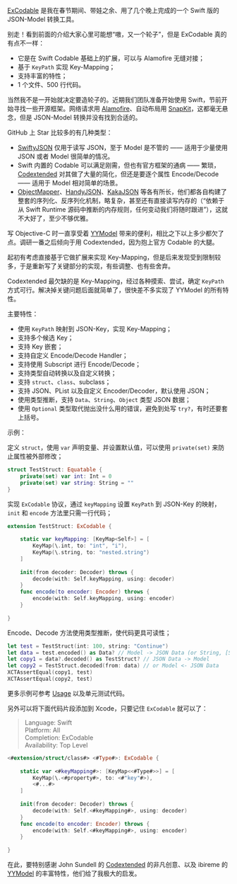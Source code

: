 [ExCodable](https://github.com/iwill/ExCodable) 是我在春节期间、带娃之余、用了几个晚上完成的一个 Swift 版的 JSON-Model 转换工具。

别走！看到前面的介绍大家心里可能想“嗷，又一个轮子”，但是 ExCodable 真的有点不一样：
- 它是在 Swift Codable 基础上的扩展，可以与 Alamofire 无缝对接；
- 基于 `KeyPath` 实现 Key-Mapping；
- 支持丰富的特性；
- 1 个文件、500 行代码。

当然我不是一开始就决定要造轮子的。近期我们团队准备开始使用 Swift，节前开始寻找一些开源框架。网络请求用 [Alamofire](https://github.com/Alamofire/Alamofire)、自动布局用 [SnapKit](https://github.com/SnapKit/SnapKit)，这都毫无悬念，但是 JSON-Model 转换并没有找到合适的。

GitHub 上 Star 比较多的有几种类型：
- [SwiftyJSON](https://github.com/SwiftyJSON/SwiftyJSON) 仅用于读写 JSON，至于 Model 是不管的 —— 适用于少量使用 JSON 或者 Model 很简单的情况。
- Swift 内置的 Codable 可以满足刚需，但也有官方框架的通病 —— 繁琐，[Codextended](https://github.com/JohnSundell/Codextended) 对其做了大量的简化，但还是要逐个属性 Encode/Decode —— 适用于 Model 相对简单的场景。
- [ObjectMapper](https://github.com/tristanhimmelman/ObjectMapper)、[HandyJSON](https://github.com/alibaba/HandyJSON)、[KakaJSON](https://github.com/kakaopensource/KakaJSON) 等各有所长，他们都各自构建了整套的序列化、反序列化机制，略复杂，甚至还有直接读写内存的（“依赖于从 Swift Runtime 源码中推断的内存规则，任何变动我们将随时跟进”），这就不大好了，至少不够优雅。

写 Objective-C 时一直享受着 [YYModel](https://github.com/ibireme/YYModel) 带来的便利，相比之下以上多少都欠了点。调研一番之后倾向于用 Codextended，因为抱上官方 Codable 的大腿。

起初有考虑直接基于它做扩展来实现 Key-Mapping，但是后来发现受到限制较多，于是重新写了关键部分的实现，有些调整、也有些舍弃。

Codextended 最欠缺的是 Key-Mapping，经过各种摸索、尝试，确定 `KeyPath` 方式可行。解决掉关键问题后面就简单了，很快差不多实现了 YYModel 的所有特性。

主要特性：
- 使用 `KeyPath` 映射到 JSON-Key，实现 Key-Mapping；
- 支持多个候选 Key；
- 支持 Key 嵌套；
- 支持自定义 Encode/Decode Handler；
- 支持使用 Subscript 进行 Encode/Decode；
- 支持类型自动转换以及自定义转换；
- 支持 `struct`、`class`、subclass；
- 支持 JSON、PList 以及自定义 Encoder/Decoder，默认使用 JSON；
- 使用类型推断，支持 `Data`、`String`、`Object` 类型 JSON 数据；
- 使用 `Optional` 类型取代抛出没什么用的错误，避免到处写 `try?`，有时还要套上括号。

示例：

定义 `struct`，使用 `var` 声明变量、并设置默认值，可以使用 `private(set)` 来防止属性被外部修改；

```swift
struct TestStruct: Equatable {
    private(set) var int: Int = 0
    private(set) var string: String = ""
}
```

实现 `ExCodable` 协议，通过 `keyMapping` 设置 `KeyPath` 到 JSON-Key 的映射，`init` 和 `encode` 方法里只需一行代码；

```swift
extension TestStruct: ExCodable {
    
    static var keyMapping: [KeyMap<Self>] = [
        KeyMap(\.int, to: "int", "i"),
        KeyMap(\.string, to: "nested.string")
    ]
    
    init(from decoder: Decoder) throws {
        decode(with: Self.keyMapping, using: decoder)
    }
    func encode(to encoder: Encoder) throws {
        encode(with: Self.keyMapping, using: encoder)
    }
    
}
```

Encode、Decode 方法使用类型推断，使代码更具可读性；

```swift
let test = TestStruct(int: 100, string: "Continue")
let data = test.encoded() as Data? // Model -> JSON Data (or String, [String: Any])
let copy1 = data?.decoded() as TestStruct? // JSON Data -> Model
let copy2 = TestStruct.decoded(from: data) // or Model <- JSON Data
XCTAssertEqual(copy1, test)
XCTAssertEqual(copy2, test)
```

更多示例可参考 [Usage](https://github.com/iwill/ExCodable#usage) 以及单元测试代码。

另外可以将下面代码片段添加到 Xcode，只要记住 `ExCodable` 就可以了：

> Language: Swift  
> Platform: All  
> Completion: ExCodable  
> Availability: Top Level  

```swift
<#extension/struct/class#> <#Type#>: ExCodable {
    
    static var <#keyMapping#>: [KeyMap<<#Type#>>] = [
        KeyMap(\.<#property#>, to: <#"key"#>),
        <#...#>
    ]
    
    init(from decoder: Decoder) throws {
        decode(with: Self.<#keyMapping#>, using: decoder)
    }
    func encode(to encoder: Encoder) throws {
        encode(with: Self.<#keyMapping#>, using: encoder)
    }
    
}
```

在此，要特别感谢 John Sundell 的 [Codextended](https://github.com/JohnSundell/Codextended) 的非凡创意、以及 ibireme 的 [YYModel](https://github.com/ibireme/YYModel) 的丰富特性，他们给了我极大的启发。
